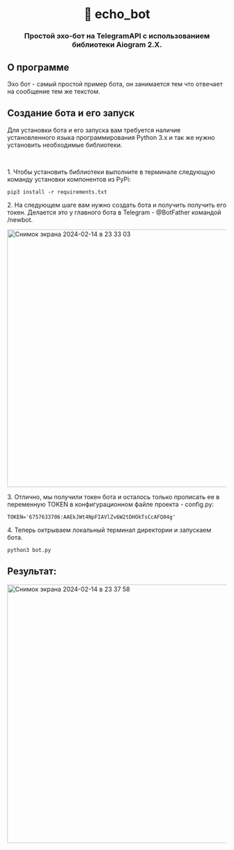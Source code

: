 <h1 align='center'>🤖 echo_bot</h1>
<h3 align='center'>Простой эхо-бот на TelegramAPI с использованием библиотеки Aiogram 2.X.</h3>

## О программе
<p align='left'>Эхо бот - самый простой пример бота, он занимается тем что отвечает на сообщение тем же текстом.</p>

## Создание бота и его запуск
<p align='left'>Для установки бота и его запуска вам требуется наличие установленного языка программирования Python 3.x и так же нужно установить необходимые библиотеки.</p>
<br>
<p>1. Чтобы установить библиотеки выполните в терминале следующую команду установки компонентов из PyPi:</p>

`pip3 install -r requirements.txt`

<p>2. На следующем шаге вам нужно создать бота и получить получить его токен. Делается это у главного бота в Telegram - @BotFather командой /newbot.</p>
<img width="592" alt="Снимок экрана 2024-02-14 в 23 33 03" src="https://github.com/baqdauuleet/echo_bot/assets/79017344/b2a0e8f3-48f1-4629-a7b0-c2734c010916">
<p>3. Отлично, мы получили токен бота и осталось только прописать ее в переменную TOKEN в конфигурационном файле проекта - config.py:</p>

`TOKEN='6757633706:AAEkJWt4NpFIAVlZv6W2tDHOkTsCcAFQ04g'`

<p>4. Теперь октрываем локальный терминал директории и запускаем бота.</p>

`python3 bot.py`

## Результат: 
<img width="594" alt="Снимок экрана 2024-02-14 в 23 37 58" src="https://github.com/baqdauuleet/echo_bot/assets/79017344/dcbc9fa2-a2f5-4f8c-aacf-2f0f33d555bd">
